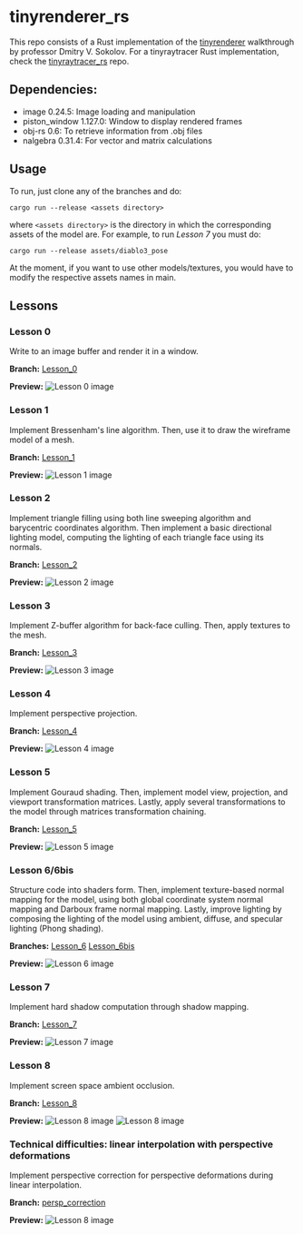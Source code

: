 # tinyrenderer_rs
This repo consists of a Rust implementation of the [tinyrenderer](https://github.com/ssloy/tinyrenderer) walkthrough by professor Dmitry V. Sokolov. For a tinyraytracer Rust implementation, check the [tinyraytracer_rs](https://github.com/ema2159/tinyraytracer_rs) repo.

## Dependencies:
- image 0.24.5: Image loading and manipulation
- piston_window 1.127.0: Window to display rendered frames
- obj-rs 0.6: To retrieve information from .obj files
- nalgebra 0.31.4: For vector and matrix calculations

## Usage
To run, just clone any of the branches and do:

```
cargo run --release <assets directory>
```
where `<assets directory>` is the directory in which the corresponding assets of the model are. For example, to run *Lesson 7* you must do:

```
cargo run --release assets/diablo3_pose
```
At the moment, if you want to use other models/textures, you would have to modify the respective assets names in main.



## Lessons

### Lesson 0
Write to an image buffer and render it in a window.

**Branch:** [Lesson_0](https://github.com/ema2159/tinyrenderer_rs/tree/Lesson_0)

**Preview:**
![Lesson 0 image](./imgs/lesson0.png)
### Lesson 1
Implement Bressenham's line algorithm. Then, use it to draw the wireframe model of a mesh.

**Branch:** [Lesson_1](https://github.com/ema2159/tinyrenderer_rs/tree/Lesson_1)

**Preview:**
![Lesson 1 image](./imgs/lesson1.png)

### Lesson 2
Implement triangle filling using both line sweeping algorithm and barycentric coordinates algorithm. Then implement a basic directional lighting model, computing the lighting of each triangle face using its normals.

**Branch:** [Lesson_2](https://github.com/ema2159/tinyrenderer_rs/tree/Lesson_2)

**Preview:**
![Lesson 2 image](./imgs/lesson2.png)

### Lesson 3
Implement Z-buffer algorithm for back-face culling. Then, apply textures to the mesh.

**Branch:** [Lesson_3](https://github.com/ema2159/tinyrenderer_rs/tree/Lesson_3)

**Preview:**
![Lesson 3 image](./imgs/lesson3.png)

### Lesson 4
Implement perspective projection.

**Branch:** [Lesson_4](https://github.com/ema2159/tinyrenderer_rs/tree/Lesson_4)

**Preview:**
![Lesson 4 image](./imgs/lesson4.png)

### Lesson 5
Implement Gouraud shading. Then, implement model view, projection, and viewport transformation matrices. Lastly, apply several transformations to the model through matrices transformation chaining.

**Branch:** [Lesson_5](https://github.com/ema2159/tinyrenderer_rs/tree/Lesson_5)

**Preview:**
![Lesson 5 image](./imgs/lesson5.png)

### Lesson 6/6bis
Structure code into shaders form. Then, implement texture-based normal mapping for the model, using both global coordinate system normal mapping and Darboux frame normal mapping. Lastly, improve lighting by composing the lighting of the model using ambient, diffuse, and specular lighting (Phong shading).

**Branches:** [Lesson_6](https://github.com/ema2159/tinyrenderer_rs/tree/Lesson_6) [Lesson_6bis](https://github.com/ema2159/tinyrenderer_rs/tree/Lesson_6bis)

**Preview:**
![Lesson 6 image](./imgs/lesson6.png)

### Lesson 7
Implement hard shadow computation through shadow mapping.

**Branch:** [Lesson_7](https://github.com/ema2159/tinyrenderer_rs/tree/Lesson_7)

**Preview:**
![Lesson 7 image](./imgs/lesson7.png)

### Lesson 8
Implement screen space ambient occlusion.

**Branch:** [Lesson_8](https://github.com/ema2159/tinyrenderer_rs/tree/Lesson_8)

**Preview:**
![Lesson 8 image](./imgs/lesson8_1.png)
![Lesson 8 image](./imgs/lesson8_2.png)

### Technical difficulties: linear interpolation with perspective deformations
Implement perspective correction for perspective deformations during linear interpolation.

**Branch:** [persp_correction](https://github.com/ema2159/tinyrenderer_rs/tree/persp_correction)

**Preview:**
![Lesson 8 image](./imgs/persp_corr.png)
